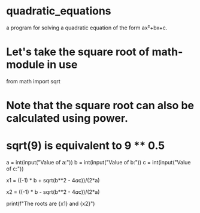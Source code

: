 # quadratic_equations
a program for solving a quadratic equation of the form ax²+bx+c. 
# Let's take the square root of math-module in use
from math import sqrt

# Note that the square root can also be calculated using power.
# sqrt(9) is equivalent to 9 ** 0.5

a = int(input("Value of a:"))
b = int(input("Value of b:"))
c = int(input("Value of c:"))


x1 = ((-1) * b + sqrt(b**2 - 4*a*c))/(2*a)

x2 = ((-1) * b - sqrt(b**2 - 4*a*c))/(2*a)

print(f"The roots are {x1} and {x2}")

